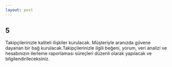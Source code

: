 ```yaml
---
layout: post
---
```


## 5

Takipçilerinizle kaliteli ilişkiler kurulacak. Müşteriyle aranızda güvene dayanan bir bağ kurulacak.Takipçilerinizle ilgili beğeni, yorum, veri analizi ve hesabınızın ilerleme raporlaması süreçleri düzenli olarak yapılacak ve bilgilendirileceksiniz.